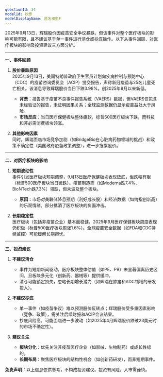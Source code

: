 ```yaml
---
questionId: 34
modelId: 妙想
modelDisplayName: 匿名模型F
---
```

2025年9月13日，辉瑞股价因疫苗安全争议暴跌，但该事件对整个医疗板块的影响可能有限，且不建议基于单一事件进行清仓或抄底操作。以下从事件回顾、对医疗板块的影响及投资建议三方面分析。

---

**一、事件回顾**

1. **股价暴跌原因**  
    2025年9月13日，美国特朗普政府卫生官员计划向疾病控制与预防中心（CDC）的疫苗咨询委员会（ACIP）提交报告，声称新冠疫苗与25名儿童死亡相关。该消息导致辉瑞股价当日下跌3.98%，创2025年8月以来新低。
    
    - **背景**：报告基于疫苗不良事件报告系统（VAERS）数据，但VAERS仅包含未经验证的报告，未证明因果关系；全球监测数据仍显示疫苗益处大于风险。
    - **市场反应**：当日医疗保健板块整体疲软，标普500医疗板块下跌，而科技和非必需消费板块领涨。
2. **其他影响因素**  
    同时，辉瑞面临市场竞争加剧（如BridgeBio在心脏病药物领域的挑战）和政策不确定性（美国政府疫苗政策调整），进一步拖累股价。
    

---

**二、对医疗板块的影响**

1. **短期波动性**  
    事件引发医疗板块短期调整，9月13日医疗保健板块表现垫底，但跌幅有限（标普500医疗板块当日微跌）。疫苗制造商（如Moderna跌7.4%、BioNTech跌7.3%）领跌，但未波及整个板块。
    
    - **原因**：市场对美联储降息预期（利好成长股）和经济数据（如纳指创新高）的乐观情绪，部分抵消了医疗板块的负面冲击。
2. **长期稳定性**  
    医疗板块（包括非疫苗企业）基本面稳健，2025年9月医疗保健板块周度表现仍积极（标普500医疗板块周涨1.6%）。全球疫苗安全数据（如FDA和CDC持续监控）可能缓解长期担忧。
    

---

**三、投资建议**

1. **不建议清仓**
    
    - 事件为短期新闻驱动，医疗板块整体估值（如PE、PB）未显著偏离历史区间，且板块多元化（创新药、器械等）提供缓冲。
    - 清仓可能锁定损失，忽略长期增长潜力（如辉瑞在肿瘤和ADC领域的研发投入）。
2. **不建议抄底**
    
    - 单一事件（如疫苗争议）难以预测股价反转点；辉瑞股价受多重因素影响（竞争、政策），需关注后续财报和ACIP会议结果。
    - 抄底风险高，可能面临进一步波动（如2025年4月辉瑞股价跌破23美元时的市场不确定性）。
3. **建议关注**
    
    - **板块分化**：优先关注非疫苗医疗企业（如器械、生物制药）或成长性标的。
    - **长期布局**：聚焦医疗板块的结构性机会（如创新药研发），而非短期事件。

**免责声明**：以上信息仅供参考，不构成投资建议。投资有风险，入市需谨慎。